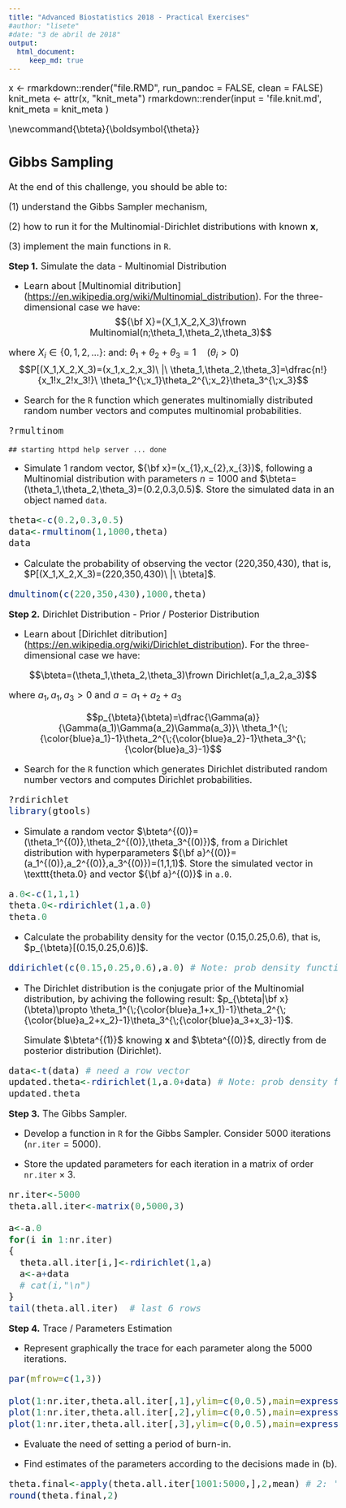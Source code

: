 ```yaml
---
title: "Advanced Biostatistics 2018 - Practical Exercises"
#author: "lisete"
#date: "3 de abril de 2018"
output:
  html_document:
     keep_md: true
---
```


x <- rmarkdown::render("file.RMD", run_pandoc = FALSE, clean = FALSE)
knit_meta <- attr(x, "knit_meta") 
rmarkdown::render(input = 'file.knit.md', knit_meta = knit_meta )


<style type="text/css"> body, td { font-size: 18px; } code.r{ font-size: 18px; } pre { font-size: 16px }  </style>

\newcommand{\bteta}{\boldsymbol{\theta}}

## Gibbs Sampling

At the end of this challenge, you should be able to:

(1) understand the Gibbs Sampler mechanism,

(2) how to run it for the Multinomial-Dirichlet distributions with known **x**,

(3) implement the main functions in $\texttt{R}$.


**Step 1.** Simulate the data - Multinomial Distribution

* Learn about [Multinomial ditribution] (https://en.wikipedia.org/wiki/Multinomial_distribution). For the three-dimensional case we have:
$${\bf X}=(X_1,X_2,X_3)\frown Multinomial(n;\theta_1,\theta_2,\theta_3)$$

where $X_i\in\{0,1,2,\ldots\}$\: and\: $\theta_1+\theta_2+\theta_3=1\quad (\theta_i>0)$
$$P[(X_1,X_2,X_3)=(x_1,x_2,x_3)\ |\ \theta_1,\theta_2,\theta_3]=\dfrac{n!}{x_1!x_2!x_3!}\ \theta_1^{\;x_1}\theta_2^{\;x_2}\theta_3^{\;x_3}$$

* Search for the $\texttt{R}$ function which generates multinomially distributed random number vectors and computes multinomial probabilities.


```r
?rmultinom
```

```
## starting httpd help server ... done
```

* Simulate 1 random vector, ${\bf x}=(x_{1},x_{2},x_{3})$, following a Multinomial distribution with parameters $n=1000$ and $\bteta=(\theta_1,\theta_2,\theta_3)=(0.2,0.3,0.5)$. Store the simulated data in an object named $\texttt{data}$.



```r
theta<-c(0.2,0.3,0.5)
data<-rmultinom(1,1000,theta)
data
```

* Calculate the probability of observing the vector (220,350,430), that is, $P[(X_1,X_2,X_3)=(220,350,430)\ |\ \bteta]$.


```r
dmultinom(c(220,350,430),1000,theta)
```

**Step 2.** Dirichlet Distribution - Prior / Posterior Distribution

* Learn about [Dirichlet ditribution] (https://en.wikipedia.org/wiki/Dirichlet_distribution). For the three-dimensional case we have:

$$\bteta=(\theta_1,\theta_2,\theta_3)\frown Dirichlet(a_1,a_2,a_3)$$

where $a_1,a_1,a_3>0$ and $a=a_1+a_2+a_3$

$$p_{\bteta}(\bteta)=\dfrac{\Gamma(a)}{\Gamma(a_1)\Gamma(a_2)\Gamma(a_3)}\ \theta_1^{\;{\color{blue}a_1}-1}\theta_2^{\;{\color{blue}a_2}-1}\theta_3^{\;{\color{blue}a_3}-1}$$

* Search for the $\texttt{R}$ function which generates Dirichlet distributed random number vectors and computes Dirichlet probabilities.


```r
?rdirichlet
library(gtools)
```

* Simulate a random vector $\bteta^{(0)}=(\theta_1^{(0)},\theta_2^{(0)},\theta_3^{(0)})$, from a Dirichlet distribution with hyperparameters ${\bf a}^{(0)}=(a_1^{(0)},a_2^{(0)},a_3^{(0)})=(1,1,1)$. Store the simulated vector in \texttt{theta.0} and vector ${\bf a}^{(0)}$ in $\texttt{a.0}$.


```r
a.0<-c(1,1,1)
theta.0<-rdirichlet(1,a.0)
theta.0
```

* Calculate the probability density for the vector (0.15,0.25,0.6), that is, $p_{\bteta}[(0.15,0.25,0.6)]$.


```r
ddirichlet(c(0.15,0.25,0.6),a.0) # Note: prob density function > 0
```

* The Dirichlet distribution is the conjugate prior of the Multinomial distribution, by achiving the following result:   $p_{\bteta|\bf x}(\bteta)\propto \theta_1^{\;{\color{blue}a_1+x_1}-1}\theta_2^{\;{\color{blue}a_2+x_2}-1}\theta_3^{\;{\color{blue}a_3+x_3}-1}$.

  Simulate $\bteta^{(1)}$ knowing **x** and $\bteta^{(0)}$,
directly from de posterior distribution (Dirichlet).


```r
data<-t(data) # need a row vector
updated.theta<-rdirichlet(1,a.0+data) # Note: prob density function > 0
updated.theta
```

**Step 3.** The Gibbs Sampler.

* Develop a function in $\texttt{R}$ for the Gibbs Sampler. Consider 5000 iterations ($\texttt{nr.iter}=5000$).

* Store the updated parameters for each iteration in a  matrix of order $\texttt{nr.iter}\times 3$.


```r
nr.iter<-5000
theta.all.iter<-matrix(0,5000,3)

a<-a.0
for(i in 1:nr.iter)
{
  theta.all.iter[i,]<-rdirichlet(1,a) 
  a<-a+data
  # cat(i,"\n")
}
tail(theta.all.iter)  # last 6 rows
```

**Step 4.** Trace / Parameters Estimation

* Represent graphically the trace for each parameter along the 5000 iterations.


```r
par(mfrow=c(1,3))

plot(1:nr.iter,theta.all.iter[,1],ylim=c(0,0.5),main=expression(paste("Trace for ",theta[1])),ylab=expression(theta),xlab="iteration")
plot(1:nr.iter,theta.all.iter[,2],ylim=c(0,0.5),main=expression(paste("Trace for ",theta[2])),ylab=expression(theta),xlab="iteration")
plot(1:nr.iter,theta.all.iter[,3],ylim=c(0,0.5),main=expression(paste("Trace for ",theta[3])),ylab=expression(theta),xlab="iteration")
```

* Evaluate the need of setting a period of burn-in.

* Find estimates of the parameters according to the decisions made in (b).


```r
theta.final<-apply(theta.all.iter[1001:5000,],2,mean) # 2: 'by column'
round(theta.final,2)
```
